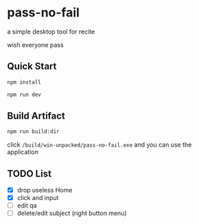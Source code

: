 # pass-no-fail

a simple desktop tool for recite

wish everyone pass

## Quick Start

``` bash
npm install

npm run dev
```

## Build Artifact

``` bash
npm run build:dir
```
click `/build/win-unpacked/pass-no-fail.exe` and you can use the application

## TODO List

- [x] drop useless Home
- [x] click and input
- [ ] edit qa
- [ ] delete/edit subject (right button menu)
